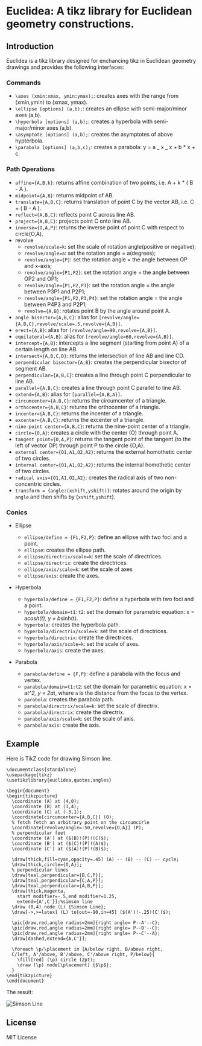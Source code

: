 # Euclidea: A tikz library for Euclidean geometry constructions.

## Introduction

Euclidea is a tikz library designed for enchancing tikz in Euclidean geometry drawings and provides the following interfaces:

### Commands

- `\axes (xmin:xmax, ymin:ymax);`: creates axes with the range from (xmin,ymin) to (xmax, ymax).
- `\ellipse [options] (a,b);`: creates an ellipse with semi-major/minor axes (a,b).
- `\hyperbola [options] (a,b);`: creates a hyperbola with semi-major/minor axes (a,b).
- `\asymptote [options] (a,b);`: creates the asymptotes of above hypterbola.
- `\parabola [options] (a,b,c);`: creates a parabola: y = a _ x _ x + b \* x + c.

### Path Operations

- `affine={A,B,k}`: returns affine combination of two points, i.e. A + k \* ( B - A ).
- `midpoint={A,B}`: returns midpoint of AB.
- `translate={A,B,C}`: returns translation of point C by the vector AB, i.e. C + ( B - A ).
- `reflect={A,B,C}`: reflects point C across line AB.
- `project={A,B,C}`: projects point C onto line AB.
- `inverse={O,A,P}`: returns the inverse point of point C with respect to circle(O,A).
- revolve
  - `revolve/scale=k`: set the scale of rotation angle(positive or negative);
  - `revolve/angle=a`: set the rotation angle = a(degrees);
  - `revolve/angle={P}`: set the rotation angle = the angle between OP and x-axis;
  - `revolve/angle={P1,P2}`: set the rotation angle = the angle between OP2 and OP1;
  - `revolve/angle={P1,P2,P3}`: set the rotation angle = the angle between P3P1 and P2P1;
  - `revolve/angle={P1,P2,P3,P4}`: set the rotation angle = the angle between P4P3 and P2P1;
  - `revolve={A,B}`: rotates point B by the angle around point A.
- `angle bisector={A,B,C}`: alias for `[revolve/angle={A,B,C},revolve/scale=.5,revolve={A,B}]`.
- `erect={A,B}`: alias for `[revolve/angle=90,revolve={A,B}]`.
- `equilateral={A,B}`: alias for `[revolve/angle=60,revolve={A,B}]`.
- `intercept={A,B}`: intercepts a line segment (starting from point A) of a certain length on line AB.
- `intersect={A,B,C,D}`: returns the intersection of line AB and line CD.
- `perpendicular bisector={A,B}`: creates the perpendicular bisector of segment AB.
- `perpendicular={A,B,C}`: creates a line through point C perpendicular to line AB.
- `parallel={A,B,C}`: creates a line through point C parallel to line AB.
- `extend={A,B}`: alias for `[parallel={A,B,A}]`.
- `circumcenter={A,B,C}`: returns the circumcenter of a triangle.
- `orthocenter={A,B,C}`: returns the orthocenter of a triangle.
- `incenter={A,B,C}`: returns the incenter of a triangle.
- `excenter={A,B,C}`: returns the excenter of a triangle.
- `nine-point center={A,B,C}`: returns the nine-point center of a triangle.
- `circle={O,A}`: creates a circle with the center (O) through point A.
- `tangent point={O,A,P}`: returns the tangent point of the tangent (to the left of vector OP) through point P to the circle {O,A}.
- `external center={O1,A1,O2,A2}`: returns the external homothetic center of two circles.
- `internal center={O1,A1,O2,A2}`: returns the internal homothetic center of two circles.
- `radical axis={O1,A1,O2,A2}`: creates the radical axis of two non-concentric circles.
- `transform = {angle:(xshift,yshift)}`: rotates around the origin by `angle` and then shifts by (`xshift`,`yshift`).

### Conics

- Ellipse

  - `ellipse/define = {F1,F2,P}`: define an ellipse with two foci and a point.
  - `ellipse`: creates the ellipse path.
  - `ellipse/directrix/scale=k`: set the scale of directrices.
  - `ellipse/directrix`: create the directrices.
  - `ellipse/axis/scale=k`: set the scale of axes
  - `ellipse/axis`: create the axes.

- Hyperbola

  - `hyperbola/define = {F1,F2,P}`: define a hyperbola with two foci and a point.
  - `hyperbola/domain=t1:t2`: set the domain for parametric equation: x = a*cosh(t), y = b*sinh(t).
  - `hyperbola`: creates the hyperbola path.
  - `hyperbola/directrix/scale=k`: set the scale of directrices.
  - `hyperbola/directrix`: create the directrices.
  - `hyperbola/axis/scale=k`: set the scale of axes.
  - `hyperbola/axis`: create the axes.

- Parabola

  - `parabola/define = {F,P}`: define a parabola with the focus and vertex.
  - `parabola/domain=t1:t2`: set the domain for parametric equation: x = a*t^2, y = 2a*t, where `a` is the distance from the focus to the vertex.
  - `parabola`: creates the parabola path.
  - `parabola/directrix/scale=k`: set the scale of directrix.
  - `parabola/directrix`: create the directrix.
  - `parabola/axis/scale=k`: set the scale of axis.
  - `parabola/axis`: create the axis.

## Example

Here is TikZ code for drawing Simson line.

```
\documentclass{standalone}
\usepackage{tikz}
\usetikzlibrary{euclidea,quotes,angles}

\begin{document}
\begin{tikzpicture}
  \coordinate (A) at (4,0);
  \coordinate (B) at (3,4);
  \coordinate (C) at (-3,1);
  \coordinate[circumcenter={A,B,C}] (O);
  % fetch fetch an arbitrary point on the circumcirle
  \coordinate[revolve/angle=-50,revolve={O,A}] (P);
  % perpendicular feet
  \coordinate (A') at ($(B)!(P)!(C)$);
  \coordinate (B') at ($(C)!(P)!(A)$);
  \coordinate (C') at ($(A)!(P)!(B)$);

  \draw[thick,fill=cyan,opacity=.45] (A) -- (B) -- (C) -- cycle;
  \draw[thick,circle={O,A}];
  % perpendicular lines
  \draw[teal,perpendicular={B,C,P}];
  \draw[teal,perpendicular={C,A,P}];
  \draw[teal,perpendicular={A,B,P}];
  \draw[thick,magenta,
    start modifier=-.5,end modifier=1.25,
    extend={A',C'}];%simson line
  \draw (0,4) node (L) {Simson Line};
  \draw[->,>=latex] (L) to[out=-90,in=45] ($(A')!-.25!(C')$);

  \pic[draw,red,angle radius=2mm]{right angle= P--A'--C};
  \pic[draw,red,angle radius=2mm]{right angle= P--B'--C};
  \pic[draw,red,angle radius=2mm]{right angle= P--C'--A};
  \draw[dashed,extend={A,C'}];

  \foreach \p/\placement in {A/below right, B/above right,
  C/left, A'/above, B'/above, C'/above right, P/below}{
    \fill[red] (\p) circle (2pt);
    \draw (\p) node[\placement] {$\p$};
  }
\end{tikzpicture}
\end{document}
```

The result:

![Simson Line](examples/simson-line.svg)

## License

MIT License
